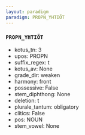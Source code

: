 ```yaml
---
layout: paradigm
paradigm: PROPN_YHTIÖT
---
```

### ` PROPN_YHTIÖT `


* kotus_tn: 3
* upos: PROPN
* suffix_regex: t
* kotus_av: None
* grade_dir: weaken
* harmony: front
* possessive: False
* stem_diphthong: None
* deletion: t
* plurale_tantum: obligatory
* clitics: False
* pos: NOUN
* stem_vowel: None

